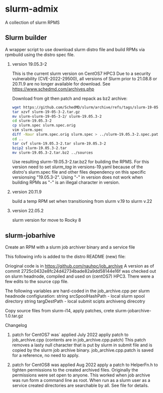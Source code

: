 # slurm-admix
A collection of slurm RPMS

## Slurm builder

A wrapper script to use download slurm distro file and build RPMs via rpmbuild
using the distro spec file.

1. version  19.05.3-2 

   This is the current slurm version on CentOS7 HPC3
   Due to a security vulnerability (CVE-2022-29500), all versions of Slurm prior to 
   21.08.8 or 20.11.9 are no longer available for download. See https://www.schedmd.com/archives.php

   Download from git  then patch and repack as bz2 archive:
   ```bash
   wget https://github.com/SchedMD/slurm/archive/refs/tags/slurm-19-05-3-2.tar.gz
   tar xzvf slurm-19-05-3-2.tar.gz 
   mv slurm-slurm-19-05-3-2/ slurm-19.05.3-2
   cd slurm-19.05.3-2
   cp slurm.spec slurm.spec.orig
   vim slurm.spec
   diff -Naur slurm.spec.orig slurm.spec > ../slurm-19.05.3-2.spec.patch
   cd ..
   tar cvf slurm-19.05.3-2.tar slurm-19.05.3-2
   bzip2 slurm-19.05.3-2.tar
   mv slurm-19.05.3-2.tar.bz2 ../sources
   ```

   Use resulting slurm-19.05.3-2.tar.bz2 for building the RPMS.
   For this version need to set *slurm_tag* in versions-19.yaml
   because of the distro's slurm.spec file and other files dependency on 
   this specific versionsing "19.05.3-2". Using "-" in version does not work
   when building RPMs as "-" is an illegal character in version.

1. version  20.11.9  
   
   build a temp RPM set when transitioning from slurm v.19 to slurm v.22

1. version  22.05.2  
   
    slurm version for move to Rocky 8

## slurm-jobarhive 

Create an RPM with a slurm job archiver binary and a service file 

This following info is added to the distro README (new) file:

Orioginal code is in https://github.com/nauhpc/job_archive
A version as of commit 2725c0432e8fc24d42734bade82a9dd58144e16f
was checked out on slurm headnode, compiled and used on (centOS7) HPC3. 
There were a few edits to the source cpp file. 

The following variables are hard-coded in the job_archive.cpp per slurm headnode configiuration:
string srcSpoolHashPath  - local slurm spool directory
string targDestPath      - local submit scipts archiveng direcotry

Copy source files from slurm-i14, apply patches, crete slurm-jobarchive-1.0.tar.gz

Changelog 

1. patch for CentOS7 was` applied July 2022
   appliy patch to job_archive.cpp (contents are in job_archive.cpp.patch)
   This patch  removes a lasty null character that is put by slurm 
   in submit file and is copied by the slurm job archive binary. 
   job_archive.cpp.patch is saved for a reference, no need to apply.

1. patch for CentOS8 was applied Aug 2022
   apply a patch to HelperFn.h to tighten permissions to the created 
   archived files. Originally the permissions were set open to anyone. 
   This worked when job archive was run form a command line as root. 
   When run as a slurm user as a service created directories are searchable by all.
   See file for details.
